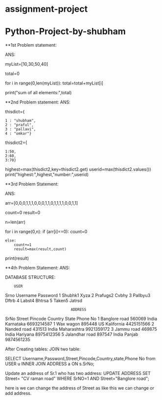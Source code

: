 # assignment-project
# Python-Project-by-shubham


**1st Problem statement: 

ANS:

myList=[10,30,50,40]                         
                                                 
total=0                                           

for i in range(0,len(myList)):
    total=total+myList[i]
    
    
print("sum of all elements:",total)  


**2nd Problem statement:
ANS:

thisdict={
    
    1 : "shubham",
    2 : "praful",
    3 : "pallavi",
    4 : "omkar"}

thisdict2={
    
    1:50,
    2:60,
    3:70}
    
    
    
highest=max(thisdict2,key=thisdict2.get)
userid=max(thisdict2.values())
print("highest:",highest,"number:",userid)
        
        
        
        
 **3rd Problem Statement:
 
 ANS:
 
 arr=[0,0,0,1,1,1,0,0,0,1,1,0,1,1,1,1,0,0,1,1]

count=0 
result=0    
 
n=len(arr)

for i in range(0,n):
    if (arr[i]==0):
        count=0
        
    else:
        count+=1
        result=max(result,count)                                
	
print(result)        



**4th Problem Statement:
ANS:

DATABASE STRUCTURE: 
        
        USER

Srno	    Username	  Password
1	     Shubhk1	   Xyza
2	     Prafugs2	   Cvbhy
3	     Pallbyu3	   Dftrb
4	     Labst4	   Bhtrsa
5	     Taken5	   Jatrsd

	                              ADDRESS
SrNo	      Street	      Pincode	   Country	    State	       Phone No
1	      Banglore road   560069	    India	    Karnataka	       6693214587
1	      Wax wagon	      895448          US            Kalifornia	       4425151566
2	      Nanded road     431513	    India	    Maharashtra	       9921359172
3	      Jammu road      469875        India           Hariyana           8975412356
5	      Jalandhar road  897547	    India	    Panjab	       9874561235

After Creating tables:
 JOIN two table:
 
 SELECT Username,Password,Street,Pincode,Country,state,Phone No
 from USER u
 INNER JOIN ADDRESS a ON s.SrNo;
 
 
Update an address of Sr.1 who has two address:
 UPDATE ADDRESS
  SET
    Street= "CV raman road"
  WHERE
      SrNO=1 AND Street="Banglore road";
  
  here is we can change the address of Street as like this we can change or add address. 
 


 

